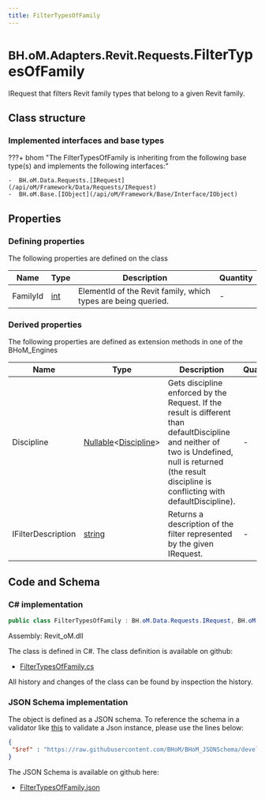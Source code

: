 ```yaml
---
title: FilterTypesOfFamily
---
```


# <small>BH.oM.Adapters.Revit.Requests.</small>**FilterTypesOfFamily**

IRequest that filters Revit family types that belong to a given Revit family.

## Class structure

### Implemented interfaces and base types

???+ bhom "The FilterTypesOfFamily is inheriting from the following base type(s) and implements the following interfaces:"

    -  BH.oM.Data.Requests.[IRequest](/api/oM/Framework/Data/Requests/IRequest)
    -  BH.oM.Base.[IObject](/api/oM/Framework/Base/Interface/IObject)


## Properties



### Defining properties

The following properties are defined on the class

| Name             | Type             | Description      | Quantity         |
|------------------|------------------|------------------|------------------|
| FamilyId | [int](https://learn.microsoft.com/en-us/dotnet/api/System.Int32?view=netstandard-2.0) | ElementId of the Revit family, which types are being queried. | - |


### Derived properties

The following properties are defined as extension methods in one of the BHoM_Engines

| Name             | Type             | Description      | Quantity         | Engine           |
|------------------|------------------|------------------|------------------|------------------|
| Discipline | [Nullable](https://learn.microsoft.com/en-us/dotnet/api/System.Nullable-1?view=netstandard-2.0)&lt;[Discipline](/api/oM/Adapter/Adapters/Revit/Enums/Discipline)&gt; | Gets discipline enforced by the Request. If the result is different than defaultDiscipline and neither of two is Undefined, null is returned (the result discipline is conflicting with defaultDiscipline). | - | Revit_Engine |
| IFilterDescription | [string](https://learn.microsoft.com/en-us/dotnet/api/System.String?view=netstandard-2.0) | Returns a description of the filter represented by the given IRequest. | - | Revit_Engine |


## Code and Schema

### C# implementation

``` C# title="C#"
public class FilterTypesOfFamily : BH.oM.Data.Requests.IRequest, BH.oM.Base.IObject
```

Assembly: Revit_oM.dll

The class is defined in C#. The class definition is available on github:

- [FilterTypesOfFamily.cs](https://github.com/BHoM/Revit_Toolkit/blob/develop/Revit_oM/Requests\FilterTypesOfFamily.cs)

All history and changes of the class can be found by inspection the history.
### JSON Schema implementation

The object is defined as a JSON schema. To reference the schema in a validator like [this](https://www.jsonschemavalidator.net/) to validate a Json instance, please use the lines below:

``` json title="JSON Schema"
{
 "$ref" : "https://raw.githubusercontent.com/BHoM/BHoM_JSONSchema/develop/Revit_oM/Requests/FilterTypesOfFamily.json"
}
```

The JSON Schema is available on github here:

- [FilterTypesOfFamily.json](https://github.com/BHoM/BHoM_JSONSchema/blob/develop/Revit_oM/Requests/FilterTypesOfFamily.json)
